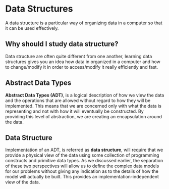 # Data Structures

A data structure is a particular way of organizing data in a computer so that it can be used effectively.

## Why should I study data structure?

Data structure are often quite different from one another, learning data structures gives you an idea how data in organized in a computer and how to change/modify it in order to access/modify it really efficiently and fast.

## Abstract Data Types

**Abstract Data Types (ADT)**, is a logical description of how we view the data and the operations that are allowed without regard to how they will be implemented. This means that we are concerned only with what the data is representing and not with how it will eventually be constructed. By providing this level of abstraction, we are creating an encapsulation around the data.

## Data Structure

Implementation of an ADT, is referred as **data structure**, will require that we provide a physical view of the data using some collection of programming constructs and primitive data types. As we discussed earlier, the separation of these two perspectives will allow us to define the complex data models for our problems without giving any indication as to the details of how the model will actually be built. This provides an implementation-independent view of the data.
